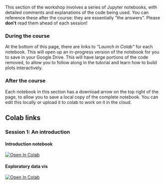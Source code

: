 This section of the workshop involves a series of Jupyter notebooks, with detailed comments and explanations of the code being used. You can reference these after the course: they are essentially "the answers". Please **don't** read them ahead of each session!

### During the course

At the bottom of this page, there are links to *"Launch in Colab"* for each notebook. This will open up an in-progress version of the notebook for you to save in your Google Drive. This will have large portions of the code removed, to allow you to follow along in the tutorial and learn how to build plots interactively.

### After the course

Each notebook in this section has a download arrow on the top right of the page, to allow you to save a local copy of the complete notebook. You can edit this locally or upload it to colab to work on it in the cloud.

## Colab links

### Session 1: An introduction

#### Introduction notebook

<a target="_blank" href="https://colab.research.google.com/github/murphyqm/key-data-vis-requirements/blob/main/docs/nbs/01_datavis_solutions.ipynb">
  <img src="https://colab.research.google.com/assets/colab-badge.svg" alt="Open In Colab"/>
</a>

#### Exploratory data vis

<a target="_blank" href="https://colab.research.google.com/github/murphyqm/key-data-vis-requirements/blob/main/docs/nbs/02_datavis_solutions.ipynb">
  <img src="https://colab.research.google.com/assets/colab-badge.svg" alt="Open In Colab"/>
</a>
